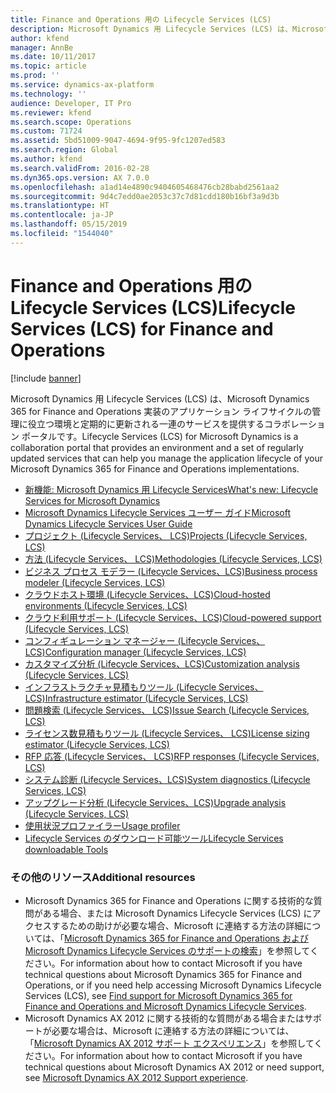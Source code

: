 ```yaml
---
title: Finance and Operations 用の Lifecycle Services (LCS)
description: Microsoft Dynamics 用 Lifecycle Services (LCS) は、Microsoft Dynamics 365 for Finance and Operations 実装のアプリケーション ライフサイクルの管理に役立つ環境と定期的に更新される一連のサービスを提供するコラボレーション ポータルです。
author: kfend
manager: AnnBe
ms.date: 10/11/2017
ms.topic: article
ms.prod: ''
ms.service: dynamics-ax-platform
ms.technology: ''
audience: Developer, IT Pro
ms.reviewer: kfend
ms.search.scope: Operations
ms.custom: 71724
ms.assetid: 5bd51009-9047-4694-9f95-9fc1207ed583
ms.search.region: Global
ms.author: kfend
ms.search.validFrom: 2016-02-28
ms.dyn365.ops.version: AX 7.0.0
ms.openlocfilehash: a1ad14e4890c9404605468476cb28babd2561aa2
ms.sourcegitcommit: 9d4c7edd0ae2053c37c7d81cdd180b16bf3a9d3b
ms.translationtype: HT
ms.contentlocale: ja-JP
ms.lasthandoff: 05/15/2019
ms.locfileid: "1544040"
---
```

# <a name="lifecycle-services-lcs-for-finance-and-operations"></a><span data-ttu-id="98515-103">Finance and Operations 用の Lifecycle Services (LCS)</span><span class="sxs-lookup"><span data-stu-id="98515-103">Lifecycle Services (LCS) for Finance and Operations</span></span>

[!include [banner](../includes/banner.md)]

<span data-ttu-id="98515-104">Microsoft Dynamics 用 Lifecycle Services (LCS) は、Microsoft Dynamics 365 for Finance and Operations 実装のアプリケーション ライフサイクルの管理に役立つ環境と定期的に更新される一連のサービスを提供するコラボレーション ポータルです。</span><span class="sxs-lookup"><span data-stu-id="98515-104">Lifecycle Services (LCS) for Microsoft Dynamics is a collaboration portal that provides an environment and a set of regularly updated services that can help you manage the application lifecycle of your Microsoft Dynamics 365 for Finance and Operations implementations.</span></span>

-   [<span data-ttu-id="98515-105">新機能: Microsoft Dynamics 用 Lifecycle Services</span><span class="sxs-lookup"><span data-stu-id="98515-105">What's new: Lifecycle Services for Microsoft Dynamics</span></span>](whats-new-lcs.md)
-   [<span data-ttu-id="98515-106">Microsoft Dynamics Lifecycle Services ユーザー ガイド</span><span class="sxs-lookup"><span data-stu-id="98515-106">Microsoft Dynamics Lifecycle Services User Guide</span></span>](lcs-user-guide.md)
-   [<span data-ttu-id="98515-107">プロジェクト (Lifecycle Services、 LCS)</span><span class="sxs-lookup"><span data-stu-id="98515-107">Projects (Lifecycle Services, LCS)</span></span>](./ax-2012/projects-lcs.md)
-   [<span data-ttu-id="98515-108">方法 (Lifecycle Services、 LCS)</span><span class="sxs-lookup"><span data-stu-id="98515-108">Methodologies (Lifecycle Services, LCS)</span></span>](./ax-2012/methodologies-lcs.md)
-   [<span data-ttu-id="98515-109">ビジネス プロセス モデラー (Lifecycle Services、LCS)</span><span class="sxs-lookup"><span data-stu-id="98515-109">Business process modeler (Lifecycle Services, LCS)</span></span>](bpm-overview.md)
-   [<span data-ttu-id="98515-110">クラウドホスト環境 (Lifecycle Services、LCS)</span><span class="sxs-lookup"><span data-stu-id="98515-110">Cloud-hosted environments (Lifecycle Services, LCS)</span></span>](./ax-2012/cloud-hosted-environments-lcs.md)
-   [<span data-ttu-id="98515-111">クラウド利用サポート (Lifecycle Services、LCS)</span><span class="sxs-lookup"><span data-stu-id="98515-111">Cloud-powered support (Lifecycle Services, LCS)</span></span>](cloud-powered-support-lcs.md)
-   [<span data-ttu-id="98515-112">コンフィギュレーション マネージャー (Lifecycle Services、LCS)</span><span class="sxs-lookup"><span data-stu-id="98515-112">Configuration manager (Lifecycle Services, LCS)</span></span>](configuration-manager-lcs.md)
-   [<span data-ttu-id="98515-113">カスタマイズ分析 (Lifecycle Services、LCS)</span><span class="sxs-lookup"><span data-stu-id="98515-113">Customization analysis (Lifecycle Services, LCS)</span></span>](./ax-2012/customization-analysis-lcs.md)
-   [<span data-ttu-id="98515-114">インフラストラクチャ見積もりツール (Lifecycle Services、 LCS)</span><span class="sxs-lookup"><span data-stu-id="98515-114">Infrastructure estimator (Lifecycle Services, LCS)</span></span>](./ax-2012/infrastructure-estimator-lcs.md)
-   [<span data-ttu-id="98515-115">問題検索 (Lifecycle Services、 LCS)</span><span class="sxs-lookup"><span data-stu-id="98515-115">Issue Search (Lifecycle Services, LCS)</span></span>](issue-search-lcs.md)
-   [<span data-ttu-id="98515-116">ライセンス数見積もりツール (Lifecycle Services、 LCS)</span><span class="sxs-lookup"><span data-stu-id="98515-116">License sizing estimator (Lifecycle Services, LCS)</span></span>](./ax-2012/license-sizing-estimator-lcs.md)
-   [<span data-ttu-id="98515-117">RFP 応答 (Lifecycle Services、 LCS)</span><span class="sxs-lookup"><span data-stu-id="98515-117">RFP responses (Lifecycle Services, LCS)</span></span>](./ax-2012/rfp-responses-lcs.md)
-   [<span data-ttu-id="98515-118">システム診断 (Lifecycle Services、LCS)</span><span class="sxs-lookup"><span data-stu-id="98515-118">System diagnostics (Lifecycle Services, LCS)</span></span>](./ax-2012/system-diagnostics-lcs.md)
-   [<span data-ttu-id="98515-119">アップグレード分析 (Lifecycle Services、LCS)</span><span class="sxs-lookup"><span data-stu-id="98515-119">Upgrade analysis (Lifecycle Services, LCS)</span></span>](./ax-2012/upgrade-analysis-lcs.md)
-   [<span data-ttu-id="98515-120">使用状況プロファイラー</span><span class="sxs-lookup"><span data-stu-id="98515-120">Usage profiler</span></span>](./ax-2012/usage-profiler-lcs.md)
-   [<span data-ttu-id="98515-121">Lifecycle Services のダウンロード可能ツール</span><span class="sxs-lookup"><span data-stu-id="98515-121">Lifecycle Services downloadable Tools</span></span>](./ax-2012/lcs-downloadable-tools-formerly-informationsource.md)

### <a name="additional-resources"></a><span data-ttu-id="98515-122">その他のリソース</span><span class="sxs-lookup"><span data-stu-id="98515-122">Additional resources</span></span>

-   <span data-ttu-id="98515-123">Microsoft Dynamics 365 for Finance and Operations に関する技術的な質問がある場合、または Microsoft Dynamics Lifecycle Services (LCS) にアクセスするための助けが必要な場合、Microsoft に連絡する方法の詳細については、「[Microsoft Dynamics 365 for Finance and Operations および Microsoft Dynamics Lifecycle Services のサポートの検索](lcs-support.md)」を参照してください。</span><span class="sxs-lookup"><span data-stu-id="98515-123">For information about how to contact Microsoft if you have technical questions about Microsoft Dynamics 365 for Finance and Operations, or if you need help accessing Microsoft Dynamics Lifecycle Services (LCS), see [Find support for Microsoft Dynamics 365 for Finance and Operations and Microsoft Dynamics Lifecycle Services](lcs-support.md).</span></span>
-   <span data-ttu-id="98515-124">Microsoft Dynamics AX 2012 に関する技術的な質問がある場合またはサポートが必要な場合は、Microsoft に連絡する方法の詳細については、「[Microsoft Dynamics AX 2012 サポート エクスペリエンス](cloud-powered-support-lcs.md)」を参照してください。</span><span class="sxs-lookup"><span data-stu-id="98515-124">For information about how to contact Microsoft if you have technical questions about Microsoft Dynamics AX 2012 or need support, see [Microsoft Dynamics AX 2012 Support experience](cloud-powered-support-lcs.md).</span></span>




